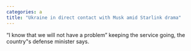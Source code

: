 ```yaml
---
categories: a
title: "Ukraine in direct contact with Musk amid Starlink drama"
---
```

“I know that we will not have a problem” keeping the service going, the country"s defense minister says.